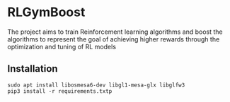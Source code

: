 # RLGymBoost
The project aims to train Reinforcement learning algorithms and boost the algorithms to represent the goal of achieving higher rewards through the optimization and tuning of RL models


## Installation

```
sudo apt install libosmesa6-dev libgl1-mesa-glx libglfw3
pip3 install -r requirements.txtp
```